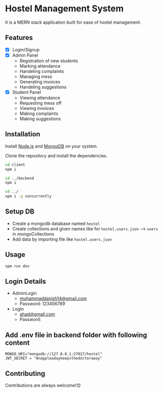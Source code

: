 # Hostel Management System
It is a MERN stack application built for ease of hostel management.

## Features

- [x] Login/Signup
- [x] Admin Panel
    - Registration of new students
    - Marking attendance
    - Handeling complaints
    - Managing mess
    - Generating invoices
    - Handeling suggestions
- [x] Student Panel
    - Viewing attendance
    - Requesting mess off
    - Viewing invoices
    - Making complaints
    - Making suggestions

## Installation
Install [Node.js](https://nodejs.org/en/download) and [MongoDB](https://www.mongodb.com/try/download/community) on your system.

Clone the repository and install the dependencies.
```sh
cd client
npm i
```
```sh
cd ../backend
npm i
```

```sh
cd ../
npm i -g concurrently
```

## Setup DB
- Create a mongodb database named `hostel`
- Create collections and given names like for `hostel.users.json` --> `users` in mongoCollections
- Add data by importing file like `hostel.users.json`

## Usage

```sh
npm run dev
```

## Login Details
- AdminLogin
    - muhammaddanish14@gmail.com
    - Password: 123456789
- Login
    - ahad@gmail.com
    - Password: 
    

## Add .env file in backend folder with following content
```
MONGO_URI="mongodb://127.0.0.1:27017/hostel"
JWT_SECRET = "Anappleadaykeepsthedoctoraway"
```

## Contributing

Contributions are always welcome!😊



